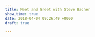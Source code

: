 ```yaml
---
title: Meet and Greet with Steve Bacher
show_time: true
date: 2018-04-04 09:26:49 +0000
draft: true

---
```

